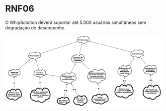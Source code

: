 # RNF06

O WhipSolution deverá suportar até 5.000 usuários simultâneos sem degradação de desempenho.

<img src="https://github.com/HiltonThallyson/DIM0511_Engenharia_Requisitos_2024.2/blob/main/Documenta%C3%A7%C3%A3o/Assets/ModeloPerformance.png" style="background-color:white;">